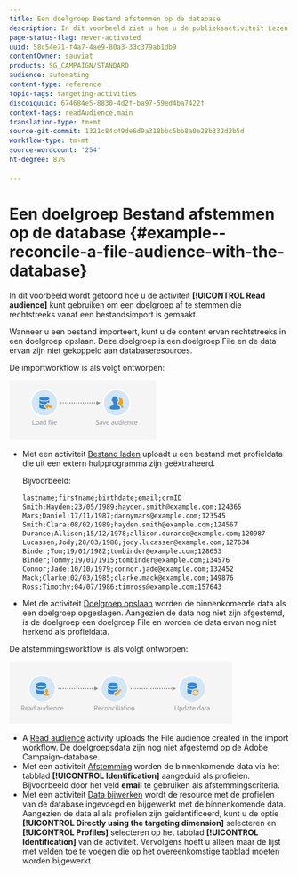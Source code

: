 ```yaml
---
title: Een doelgroep Bestand afstemmen op de database
description: In dit voorbeeld ziet u hoe u de publieksactiviteit Lezen gebruikt om een publiek te combineren dat rechtstreeks is gemaakt op basis van een geïmporteerd bestand.
page-status-flag: never-activated
uuid: 58c54e71-f4a7-4ae9-80a3-33c379ab1db9
contentOwner: sauviat
products: SG_CAMPAIGN/STANDARD
audience: automating
content-type: reference
topic-tags: targeting-activities
discoiquuid: 674684e5-8830-4d2f-ba97-59ed4ba7422f
context-tags: readAudience,main
translation-type: tm+mt
source-git-commit: 1321c84c49de6d9a318bbc5bb8a0e28b332d2b5d
workflow-type: tm+mt
source-wordcount: '254'
ht-degree: 87%

---
```



# Een doelgroep Bestand afstemmen op de database {#example--reconcile-a-file-audience-with-the-database}

In dit voorbeeld wordt getoond hoe u de activiteit **[!UICONTROL Read audience]** kunt gebruiken om een doelgroep af te stemmen die rechtstreeks vanaf een bestandsimport is gemaakt.

Wanneer u een bestand importeert, kunt u de content ervan rechtstreeks in een doelgroep opslaan. Deze doelgroep is een doelgroep File en de data ervan zijn niet gekoppeld aan databaseresources.

De importworkflow is als volgt ontworpen:

![](assets/readaudience_activity_example3.png)

* Met een activiteit [Bestand laden](../../automating/using/load-file.md) uploadt u een bestand met profieldata die uit een extern hulpprogramma zijn geëxtraheerd.

   Bijvoorbeeld:

   ```
   lastname;firstname;birthdate;email;crmID
   Smith;Hayden;23/05/1989;hayden.smith@example.com;124365
   Mars;Daniel;17/11/1987;dannymars@example.com;123545
   Smith;Clara;08/02/1989;hayden.smith@example.com;124567
   Durance;Allison;15/12/1978;allison.durance@example.com;120987
   Lucassen;Jody;28/03/1988;jody.lucassen@example.com;127634
   Binder;Tom;19/01/1982;tombinder@example.com;128653
   Binder;Tommy;19/01/1915;tombinder@example.com;134576
   Connor;Jade;10/10/1979;connor.jade@example.com;132452
   Mack;Clarke;02/03/1985;clarke.mack@example.com;149876
   Ross;Timothy;04/07/1986;timross@example.com;157643
   ```

* Met de activiteit [Doelgroep opslaan](../../automating/using/save-audience.md) worden de binnenkomende data als een doelgroep opgeslagen. Aangezien de data nog niet zijn afgestemd, is de doelgroep een doelgroep File en worden de data ervan nog niet herkend als profieldata.

De afstemmingsworkflow is als volgt ontworpen:

![](assets/readaudience_activity_example2.png)

* A [Read audience](../../automating/using/read-audience.md) activity uploads the File audience created in the import workflow. De doelgroepsdata zijn nog niet afgestemd op de Adobe Campaign-database.
* Met een activiteit [Afstemming](../../automating/using/reconciliation.md) worden de binnenkomende data via het tabblad **[!UICONTROL Identification]** aangeduid als profielen. Bijvoorbeeld door het veld **email** te gebruiken als afstemmingscriteria.
* Met een activiteit [Data bijwerken](../../automating/using/update-data.md) wordt de resource met de profielen van de database ingevoegd en bijgewerkt met de binnenkomende data. Aangezien de data al als profielen zijn geïdentificeerd, kunt u de optie **[!UICONTROL Directly using the targeting dimension]** selecteren en **[!UICONTROL Profiles]** selecteren op het tabblad **[!UICONTROL Identification]** van de activiteit. Vervolgens hoeft u alleen maar de lijst met velden toe te voegen die op het overeenkomstige tabblad moeten worden bijgewerkt.
